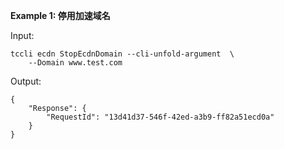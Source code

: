 **Example 1: 停用加速域名**



Input: 

```
tccli ecdn StopEcdnDomain --cli-unfold-argument  \
    --Domain www.test.com
```

Output: 
```
{
    "Response": {
        "RequestId": "13d41d37-546f-42ed-a3b9-ff82a51ecd0a"
    }
}
```

